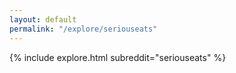```yaml
---
layout: default
permalink: "/explore/seriouseats"
---
```


{% include explore.html subreddit="seriouseats" %}
